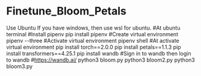 # Finetune_Bloom_Petals
Use Ubuntu
If you have windows, then use wsl for ubuntu.
#At ubuntu terminal
#Install pipenv
pip install pipenv
#Create virtual environment
pipenv --three
#Activate virtual environment
pipenv shell
#At activate virtual environment
pip install torch==2.0.0
pip install petals==1.1.3
pip install transformers==4.25.1
pip install wandb
#Sign in to wandb then login to wandb
#https://wandb.ai/
python3 bloom.py
python3 bloom2.py
python3 bloom3.py